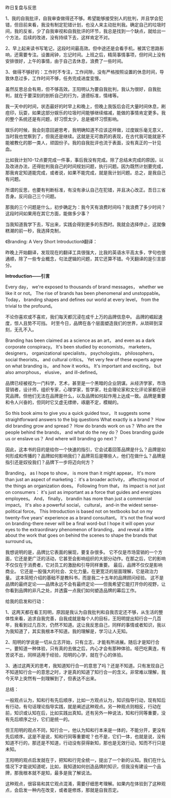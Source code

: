 昨日复盘与反思



1、我的自我批评，自我审查做得还不够。希望能够接受别人的批判，并且学会犯错，但目前来看，我没有制定犯错计划，也没人来主动批判我。确定自己的垃圾时间，我的反省，少了自我审视和自我批评的环节，我总是找到一个缺点，就给出一个方法，后续的改进，没有持续下去，这样肯定不对。

2、早上起来读书写笔记，这段时间最高效。但中途还是会看手机，被其它思路影响，还需要专注。设置闹钟，忘记时间。上班之后，精简事情事项，但时间上没有安排很好，上午的事情，由于自己去休息，浪费了一些时间。

3、做得不够好的：工作时不专注，工作间隙，没有严格按照设置的休息时间，导致休息过多，工作时间不够，任务完成进度变慢。

虽然反思总会有用，但不够高效。王阳明认为要自我批判，我认为很好，自我批判，就在于要深刻的剖析自己的行为，道德标准，情绪等。

我一天中的时间，状态最好的时早上和晚上，但晚上我饭后会花大量时间休息，刷痘印，玩耍，如果这部分娱乐的垃圾时间能够继续缩减，能做的事情肯定更多。我的整个系统还是有问题，好习惯太少，总是被坏习惯影响。

娱乐的时候，我会刻意回避思考，我明确知道不应该这样做，过度娱乐毫无意义，当时我也觉察到了，但我还是继续。这就是无可救药的表现，在古代我可能就是不能被教化的那一类人，顽固份子。我的自我批评也流于表面，没有真正的一针见血。

比如我计划10-12点要完成一件事，事后我没有完成。除了总结未完成的原因，以及改进办法，还得批判我自己的时间规划问题，执行问题。因为既然计划要完成，那我肯定知道能完成，或者说，如果不能完成，就是我计划问题。总之，是我自己有问题。

所谓的反思，也要有判断标准，有没有承认自己在犯错，并且决心改正。吾日三省吾身。反问自己三个问题。

那我的三个问题是什么，初步确定为：我今天有浪费时间吗？我浪费了多少时间？这段时间如果用在其它方面，能做多少事？







当我知道我学下去，写出来，实践会得到更多的东西时。我就会选择停止，这就像糕潮的前一秒，我选择克制，





《Branding: A Very Short Introduction》翻译：

昨晚上开始翻译，发现现在的翻译工具很强大，比我的英语水平高太多，字句也很通顺，除了一些专业概念，句法逻辑的问题，其它还算不错。今天翻译的是引言部分。



**Introduction——引言**

Every day， we're exposed to thousands of brand messages， whether we like it or not。 The rise of brands has been phenomenal and unstoppable。 Today， branding shapes and defines our world at every level， from the trivial to the profound。

不论你喜欢或不喜欢，我们每天都沉浸在成千上万的品牌信息中。 品牌的崛起速度，惊人且势不可挡。 时至今日，品牌在各个层面塑造我们的世界，从琐碎到深刻，无孔不入。



Branding has been claimed as a science as an art， and even as a dark corporate conspiracy。 It's been studied by economists， marketers， designers， organizational specialists， psychologists， philosophers， social theorists， and cultural critics。 Yet very few of these experts agree on what branding is， and how it works。 It's important and exciting， but also amorphous， elusive， and ill-defined。

品牌已经被视为一门科学，艺术，甚至是一个黑暗的企业阴谋。从经济学家，市场营销者，设计师，组织专家，心理学家，哲学家，社会理论家和文化评论家都在研究品牌。但他们无法在品牌是什么，以及品牌如何起作用上达成一致。品牌是重要和令人兴奋的，但同时它又虚无缥缈，琢磨不定，模糊的。



So this book aims to give you a quick guided tour。 It suggests some straightforward answers to the big questions What exactly is a brand？ How did branding grow and spread？ How do brands work on us？ Who are the people behind the brands， and what do the ney do？ Does branding guide us or enslave us？ And where will branding go next？

因此，这本书的目的是给你一个快速的指引，它会试着回答品牌是什么？品牌是如何形成和传播的？品牌如何影响我们？品牌背后是哪些人，他们在做什么？品牌是指引还是奴役我们？品牌下一步将迈向何方？



Branding， as I hope to show， is more than it might appear。 It's more than just an aspect of marketing： it's a broader activity， affecting most of the things an organization does。 Following from that， its impact is not just on consumers： it's just as important as a force that guides and energizes employees。 And， finally， brandin has more than just a commercial impact。 It's also a powerful social， cultural， and-in the widest sense-political force。 This Introduction is based not on textbooks but on my twenty-five years' experience as a brand consultant。 It's not the final word on branding-there never will be a final word-but I hope it will open your eyes to the extraordinary phenomenon of branding， and reveal a little about the work that goes on behind the scenes to shape the brands that surround us。

我想说明的是，品牌比它表面的展现，要复杂很多。 它不仅是市场营销的一个方面，它还是更广泛的活动，它甚至会影响组织的大部分动作。在那之后，它的影响不仅仅在于消费者，它对员工的激励和引导同样重要。 最后，品牌不仅仅是影响商业。 它还是一股强大的社会、文化力量。在更宽泛的层面理解，它是政治力量。 这本简短介绍的基础不是教科书，而是我二十五年的品牌顾问经验。 这不是品牌的最终定论——品牌永远不会有最终定论——但我希望它能打开你的视野，让你看到品牌的非凡之处，并透露一点我们如何塑造品牌的幕后工作。



给我的启发和行动：

1、这两天都在看王阳明，原因是我认为自我批判和自我否定还不够，从生活的整体性来看，追求自我完善，自我成就是每个人的目标，王阳明提出知行合一几百年，我看到过几百次，仍然不知道。这让我反思自己，同样的事情或者知识，我以为我知道了，其实我根本不知道。我的理解是，学习让人无知。

2、阳明的学说是一切从立志开始，只有立志，才能有所进展。随后才是知行合一。要知道一种体验，只有真的去做之后，内心才会有那种体验。哑巴吃黄连，有苦说不出，同样适用于经验，阳明的心学，就在于心的体验。

3、通过这两天的思考，我知道知行合一的意思了吗？还是不知道。只有发现自己不知道知行合一的意思之时，才是真的知道了知行合一的含义。非常难以理解，我今天早上突然有一刻理解到了，但表达不出来。



总结：

一般观点认为，知和行有先后顺序，比如一方观点认为，知识指导行动，现有知后有行动，有句话理论指导实践，就是阐述这种观点。另一种观点则相反，行动在前，知识或认知在后，比如实践出真知。还有另外一种说法，知和行同等重要，没有先后顺序之分，它们是统一的。

但王阳明的观点不同，知行合一，他认为知和行本来是一体的，不能分开，更没有先后顺序。这是不是说，知和行同等重要呢？也不是，它们一体，也就是说，没有知道不行的，那还是不知道，行动没有获得新知，那也是无效行动，知而不行只是未知。

王阳明的观点启发就在于，把知和行完全统一，提出了一个新的认知。我们在什么情况下才能说知道呢，比如，我知道如何创造品牌的知识，但我没有建设一个品牌，那我根本就不是知，最多是我了解说法。

这种观点，很容易和其它观点混淆，需要仔细思考理解。如果内在体验到了这种观点，会启发一种内在改变，或者是修炼，那就是自我否定。